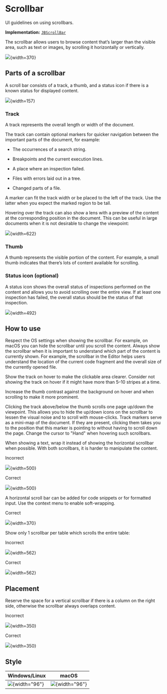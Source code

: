 <!-- Copyright 2000-2024 JetBrains s.r.o. and contributors. Use of this source code is governed by the Apache 2.0 license. -->

# Scrollbar

<link-summary>UI guidelines on using scrollbars.</link-summary>

<tldr>

**Implementation:** [`JBScrollBar`](%gh-ic%/platform/platform-api/src/com/intellij/ui/components/JBScrollBar.java)

</tldr>

The scrollbar allows users to browse content that’s larger than the visible area, such as text or images, by scrolling it horizontally or vertically.

![](scrollbar-small.png){width=370}

## Parts of a scrollbar

A scroll bar consists of a track, a thumb, and a status icon if there is a known status for displayed content.

![](scrollbar-detailed.png){width=157}

### Track

A track represents the overall length or width of the document.

The track can contain optional markers for quicker navigation between the important parts of the document, for example:

* The occurrences of a search string.

* Breakpoints and the current execution lines.

* A place where an inspection failed.

* Files with errors laid out in a tree.

* Changed parts of a file.

A marker can fit the track width or be placed to the left of the track. Use the latter when you expect the marked region to be tall.

Hovering over the track can also show a lens with a preview of the content at the corresponding position in the document.
This can be useful in large documents when it is not desirable to change the viewpoint:

![](lens-temp.png){width=622}

### Thumb

A thumb represents the visible portion of the content. For example, a small thumb indicates that there’s lots of content available for scrolling.

### Status icon (optional)

A status icon shows the overall status of inspections performed on the content and allows you to avoid scrolling over the entire view.
If at least one inspection has failed, the overall status should be the status of that inspection.

![](commit.png){width=492}

## How to use

Respect the OS settings when showing the scrollbar.
For example, on macOS you can hide the scrollbar until you scroll the content.
Always show the scrollbar when it is important to understand which part of the content is currently shown.
For example, the scrollbar in the Editor helps users understand the location of the current code fragment and the overall size of the currently opened file.

Show the track on hover to make the clickable area clearer. Consider not showing the track on hover if it might have more than 5–10 stripes at a time.

Increase the thumb contrast against the background on hover and when scrolling to make it more prominent.

Clicking the track above/below the thumb scrolls one page up/down the viewpoint.
This allows you to hide the up/down icons on the scrollbar to lessen the visual noise and to scroll with mouse-clicks.
Track markers serve as a mini-map of the document.
If they are present, clicking them takes you to the position that this marker is pointing to without having to scroll down the page.
Change the cursor to "Hand" when hovering such scrollbars.

When showing a text, wrap it instead of showing the horizontal scrollbar when possible. With both scrollbars, it is harder to manipulate the content.

<format color="Red" style="bold">Incorrect</format>

![](soft-wrap-incorrect.png){width=500}

<format color="Green" style="bold">Correct</format>

![](soft-wrap-correct.png){width=500}

A horizontal scroll bar can be added for code snippets or for formatted input. Use the context menu to enable soft-wrapping.

<format color="Green" style="bold">Correct</format>

![](soft-wrap-context.png){width=370}

Show only 1 scrollbar per table which scrolls the entire table:

<format color="Red" style="bold">Incorrect</format>

![](table-scrollbar-incorrect.png){width=562}

<format color="Green" style="bold">Correct</format>

![](table-scrollbar-correct.png){width=562}

## Placement

Reserve the space for a vertical scrollbar if there is a column on the right side, otherwise the scrollbar always overlaps content.

<format color="Red" style="bold">Incorrect</format>

![](vertical-scrollbar-incorrect.png){width=350}

<format color="Green" style="bold">Correct</format>

![](vertical-scrollbar-correct.png){width=350}

## Style

| Windows/Linux                  | macOS                          |
|--------------------------------|--------------------------------|
| ![](win-light.png){width="96"} | ![](mac-light.png){width="96"} |
